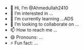 - 👋 Hi, I’m @Ahmedullah2410
- 👀 I’m interested in ...
- 🌱 I’m currently learning ...ADS
- 💞️ I’m looking to collaborate on ...
- 📫 How to reach me ...
- 😄 Pronouns: ...
- ⚡ Fun fact: ...

<!---
Ahmedullah2410/Ahmedullah2410 is a ✨ special ✨ repository because its `README.md` (this file) appears on your GitHub profile.
You can click the Preview link to take a look at your changes.
--->
